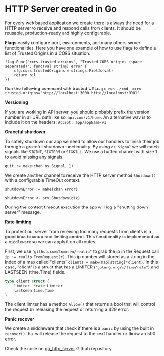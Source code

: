 # HTTP Server created in Go

For every web based application we create there is always the need for a HTTP server to receive and respond calls from clients. It should be reusable, production-ready and highly configurable. 

**Flags**
easily configure port, environments, and many others server functionalities. Here you have one example of how to use flags to define a list of Trusted Origins in a CORS situation. 

```
flag.Func("cors-trusted-origins", "Trusted CORS origins (space separated)", func(val string) error {
	cfg.cors.trustedOrigins = strings.Fields(val)
	return nil
})
```

Run the following command with trusted URLs.
`go run ./cmd -cors-trusted-origins="http://localhost:3000 http://localhost:3001"`

**Versioning**

If you are working in API server, you should probably prefix the version number in all URL path like so: `api.com/v1/home`. An alternative way is to include it on the headers: `Accept: app/appName-v1`

**Graceful shutdown**

To safely shutdown our app we need to allow our handlers to finish their job through a graceful shutdown functionality. By using `os.Signal` we will catch signals like `SIGINT`, `SIGTERM` or `SIGKILL`. We use a buffed channel with size 1 to avoid missing any signals. 

`quit := make(chan os.Signal, 1)`


We create another channel to receive the HTTP server method `Shutdown()` with a configurable TimeOut context. 

`shutdownError := make(chan error)`

`shutdownError <- srv.Shutdown(ctx)`

During the context timeout execution the app will log a "shutting down server" message.

<!-- **Audit**

Will assist you to check, test, update and format our code base just by running a `make audit` command.  -->

**Rate limiting**

To protect our server from receiving too many requests from clients is a good idea to setup rate limiting control. This functionality is implemented as a `middleware` so we can apply it on all routes. 

First, we use `"github.com/tomasen/realip"` to grab the ip in the Request call `ip := realip.FromRequest(r)`. This ip number will stored as a string in the index of a map called "clients" `clients = make(map[string]*client)`. In this case, "client" is a struct that has a LIMITER (`"golang.org/x/time/rate"`) and LASTSEEN (time.Time) fields. 

```go
type client struct {
	limiter  *rate.Limiter
	lastseen time.Time
}
```

The client.limiter has a method `Allow()` that returns a bool that will control the request by releasing the request or returning a 429 error. 

**Panic recover**

We create a middleware that check if there is a `panic` by using the built in `recover()` that will release the request to the next handler or throw an 500 error. 

Check the code on [go_http_server](https://github.com/valentedev/go_http_server) Github repository.